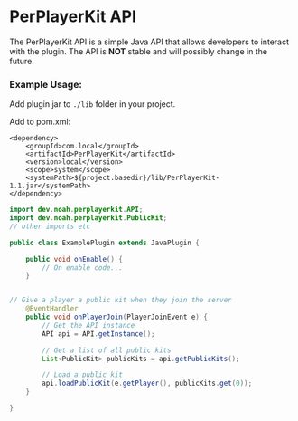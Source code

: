 # PerPlayerKit API

The PerPlayerKit API is a simple Java API that allows developers to interact with the plugin. The API is **NOT** stable and will possibly change in the future.

### Example Usage:

Add plugin jar to `./lib` folder in your project.

Add to pom.xml:

```
<dependency>
    <groupId>com.local</groupId>
    <artifactId>PerPlayerKit</artifactId>
    <version>local</version>
    <scope>system</scope>
    <systemPath>${project.basedir}/lib/PerPlayerKit-1.1.jar</systemPath>
</dependency>
```

```java
import dev.noah.perplayerkit.API;
import dev.noah.perplayerkit.PublicKit;
// other imports etc

public class ExamplePlugin extends JavaPlugin {

    public void onEnable() {
        // On enable code...
    }


// Give a player a public kit when they join the server
    @EventHandler
    public void onPlayerJoin(PlayerJoinEvent e) {
        // Get the API instance
        API api = API.getInstance();

        // Get a list of all public kits
        List<PublicKit> publicKits = api.getPublicKits();

        // Load a public kit
        api.loadPublicKit(e.getPlayer(), publicKits.get(0));
    }

}
```
